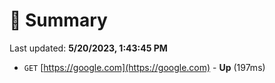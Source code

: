 # 📖 Summary
Last updated: **5/20/2023, 1:43:45 PM**

- `GET` [https://google.com](https://google.com) - **Up** (197ms)
